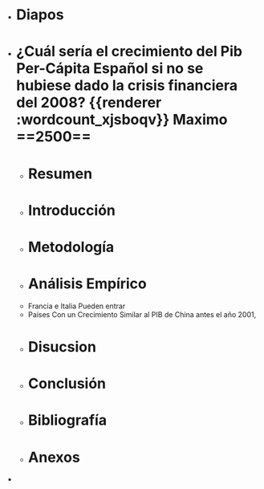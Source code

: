 - # Diapos
- # ¿Cuál sería el crecimiento del Pib Per-Cápita Español si no se hubiese dado la crisis financiera del 2008? {{renderer :wordcount_xjsboqv}} Maximo ==2500==
	- # Resumen
	- # Introducción
	- # Metodología
	- # Análisis Empírico
	- Francia e Italia Pueden entrar
	- Países Con un Crecimiento Similar al PIB de China antes el año 2001,
	- # Disucsion
	- # Conclusión
	- # Bibliografía
	- # Anexos
-